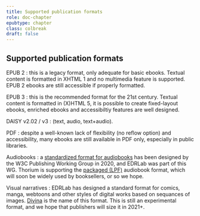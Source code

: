 ```yaml
---
title: Supported publication formats
role: doc-chapter
epubtype: chapter
class: colbreak 
draft: false
---
```


## Supported publication formats

EPUB 2
:   this is a legacy format, only adequate for basic ebooks. Textual
    content is formatted in XHTML 1 and no multimedia feature is
    supported. EPUB 2 ebooks are still accessible if properly formatted.

EPUB 3
:   this is the recommended format for the 21st century. Textual content
    is formatted in (X)HTML 5, it is possible to create fixed-layout
    ebooks, enriched ebooks and accessibiltiy features are well
    designed.

DAISY v2.02 / v3
:   (text, audio, text+audio).

PDF
:   despite a well-known lack of flexibility (no reflow option) and
    accessibility, many ebooks are still available in PDF only,
    especially in public libraries.

Audiobooks
:   a [standardized format for
    audiobooks](https://www.w3.org/TR/audiobooks/) has been designed by
    the W3C Publishing Working Group in 2020, and EDRLab was part of
    this WG. Thorium is supporting the [packaged
    (LPF)](https://www.w3.org/TR/lpf/) audiobook format, which will soon
    be widely used by booksellers, or so we hope.

Visual narratives
:   EDRLab has designed a standard format for comics, manga, webtoons
    and other styles of digital works based on sequances of images.
    [Divina](https://www.edrlab.org/open-standards/) is the name of this
    format. This is still an experimental format, and we hope that
    publishers will size it in 2021+.
